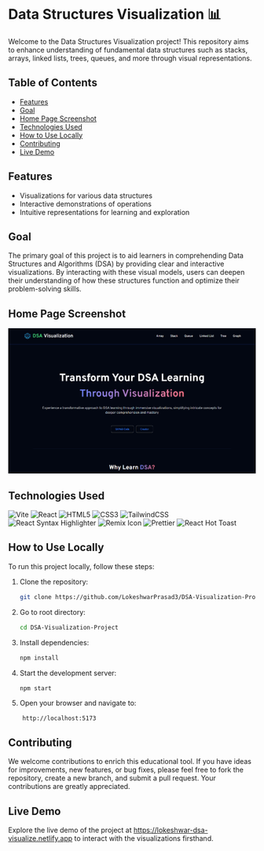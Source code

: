 # Data Structures Visualization 📊

Welcome to the Data Structures Visualization project! This repository aims to enhance understanding of fundamental data structures such as stacks, arrays, linked lists, trees, queues, and more through visual representations.

## Table of Contents

- [Features](#features)
- [Goal](#goal)
- [Home Page Screenshot](#home-page-screenshot)
- [Technologies Used](#technologies-used)
- [How to Use Locally](#how-to-use-locally)
- [Contributing](#contributing)
- [Live Demo](#live-demo)

## Features

- Visualizations for various data structures
- Interactive demonstrations of operations
- Intuitive representations for learning and exploration

## Goal

The primary goal of this project is to aid learners in comprehending Data Structures and Algorithms (DSA) by providing clear and interactive visualizations. By interacting with these visual models, users can deepen their understanding of how these structures function and optimize their problem-solving skills.

## Home Page Screenshot

![Home Page Screenshot](/public/images/homepage_screenshot_half.png)

## Technologies Used

![Vite](https://img.shields.io/badge/Vite-%230A0A0A.svg?style=for-the-badge&logo=vite&logoColor=white)
![React](https://img.shields.io/badge/react-%2320232a.svg?style=for-the-badge&logo=react&logoColor=%2361DAFB)
![HTML5](https://img.shields.io/badge/html5-%23E34F26.svg?style=for-the-badge&logo=html5&logoColor=white)
![CSS3](https://img.shields.io/badge/css3-%231572B6.svg?style=for-the-badge&logo=css3&logoColor=white)
![TailwindCSS](https://img.shields.io/badge/tailwindcss-%2338B2AC.svg?style=for-the-badge&logo=tailwind-css&logoColor=white)
![React Syntax Highlighter](https://img.shields.io/badge/React_Syntax_Highlighter-%23000000.svg?style=for-the-badge&logo=react&logoColor=%2322a7f0)
![Remix Icon](https://img.shields.io/badge/Remix-Icon-%237741F4.svg?style=for-the-badge&logo=remix&logoColor=white)
![Prettier](https://img.shields.io/badge/Prettier-%234B32C3.svg?style=for-the-badge&logo=prettier&logoColor=white)
![React Hot Toast](https://img.shields.io/badge/React_Hot_Toast-%23FF6347.svg?style=for-the-badge&logo=react&logoColor=white)



## How to Use Locally

To run this project locally, follow these steps:

1. Clone the repository:

   ```bash
   git clone https://github.com/LokeshwarPrasad3/DSA-Visualization-Project.git
   ```

2. Go to root directory:

   ```bash
   cd DSA-Visualization-Project
   ```

3. Install dependencies:

   ```bash
   npm install
   ```

4. Start the development server:

   ```bash
   npm start

   ```

5. Open your browser and navigate to:

```
    http://localhost:5173
```

## Contributing

We welcome contributions to enrich this educational tool. If you have ideas for improvements, new features, or bug fixes, please feel free to fork the repository, create a new branch, and submit a pull request. Your contributions are greatly appreciated.

## Live Demo

Explore the live demo of the project at https://lokeshwar-dsa-visualize.netlify.app to interact with the visualizations firsthand.
